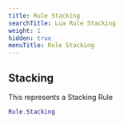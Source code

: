 ```yaml
---
title: Rule Stacking
searchTitle: Lua Rule Stacking
weight: 1
hidden: true
menuTitle: Rule Stacking
---
```

## Stacking

This represents a Stacking Rule
```lua
Rule.Stacking
```